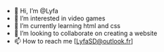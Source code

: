 - 👋 Hi, I’m @Lyfa
- 👀 I’m interested in video games
- 🌱 I’m currently learning html and css
- 💞️ I’m looking to collaborate on creating a website
- 📫 How to reach me [LyfaSD@outlook.fr]

<!---
LyfaSD/LyfaSD is a ✨ special ✨ repository because its `README.md` (this file) appears on your GitHub profile.
You can click the Preview link to take a look at your changes.
--->
